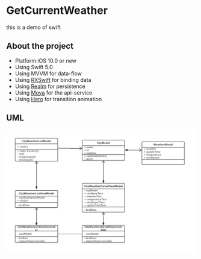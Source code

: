 # GetCurrentWeather
this is a demo of swift

## About the project
- Platform:iOS 10.0 or new
- Using Swift 5.0 
- Using MVVM for data-flow
- Using [RXSwift](https://github.com/ReactiveX/RxSwift) for binding data
- Using [Realm](https://realm.io/docs/swift/latest/) for persistence
- Using [Moya](https://github.com/Moya/Moya) for the api-service
- Using [Hero](https://github.com/HeroTransitions/Hero) for transition animation

## UML
![UML](https://github.com/qq508852582/GetCurrentWeather/blob/master/UML.png)
